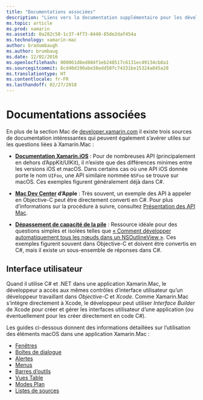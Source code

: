 ```yaml
---
title: "Documentations associées"
description: "Liens vers la documentation supplémentaire pour les développeurs macOS."
ms.topic: article
ms.prod: xamarin
ms.assetid: 0a282c58-1c37-4f73-8440-85de2daf454a
ms.technology: xamarin-mac
author: bradumbaugh
ms.author: brumbaug
ms.date: 12/02/2016
ms.openlocfilehash: 000061d8ed884f1eb248517c6131ec49134cb8a1
ms.sourcegitcommit: 6cd40d190abe38edd50fc74331be15324a845a28
ms.translationtype: HT
ms.contentlocale: fr-FR
ms.lasthandoff: 02/27/2018
---
```

# <a name="related-documentation"></a>Documentations associées

En plus de la section Mac de [developer.xamarin.com](~/mac/get-started/index.md) il existe trois sources de documentation intéressantes qui peuvent également s’avérer utiles sur les questions liées à Xamarin.Mac :

- [**Documentation Xamarin.iOS**](~/ios/get-started/index.md) : Pour de nombreuses API (principalement en dehors d’AppKit/UIKit), il n’existe que des différences minimes entre les versions iOS et macOS. Dans certains cas où une API iOS donnée porte le nom `UIFoo`, une API similaire nommée `NSFoo` se trouve sur macOS. Ces exemples figurent généralement déjà dans C#.

- **[Mac Dev Center](https://developer.apple.com/devcenter/mac/) d’Apple** : Très souvent, un exemple des API à appeler en Objective-C peut être directement converti en C#. Pour plus d’informations sur la procédure à suivre, consultez [Présentation des API Mac](~/mac/app-fundamentals/mac-apis.md).

- [**Dépassement de capacité de la pile**](http://stackoverflow.com/) : Ressource idéale pour des questions simples et isolées telles que [« Comment développer automatiquement tous les nœuds dans un NSOutlineView »](http://stackoverflow.com/questions/519751/nsoutlineview-auto-expand-all-nodes). Ces exemples figurent souvent dans Objective-C et doivent être convertis en C#, mais il existe un sous-ensemble de réponses dans C#.

## <a name="user-interface"></a>Interface utilisateur

Quand il utilise C# et .NET dans une application Xamarin.Mac, le développeur a accès aux mêmes contrôles d’interface utilisateur qu’un développeur travaillant dans *Objective-C* et *Xcode*. Comme Xamarin.Mac s’intègre directement à Xcode, le développeur peut utiliser _Interface Builder_ de Xcode pour créer et gérer les interfaces utilisateur d’une application (ou éventuellement pour les créer directement en code C#).

Les guides ci-dessous donnent des informations détaillées sur l’utilisation des éléments macOS dans une application Xamarin.Mac :

- [Fenêtres](~/mac/user-interface/window.md)
- [Boîtes de dialogue](~/mac/user-interface/dialog.md)
- [Alertes](~/mac/user-interface/alert.md)
- [Menus](~/mac/user-interface/menu.md)
- [Barres d’outils](~/mac/user-interface/toolbar.md)
- [Vues Table](~/mac/user-interface/table-view.md)
- [Modes Plan](~/mac/user-interface/outline-view.md)
- [Listes de sources](~/mac/user-interface/source-list.md)
